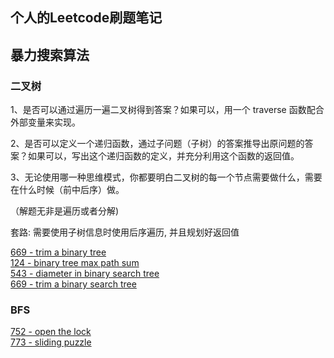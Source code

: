 ## 个人的Leetcode刷题笔记

## 暴力搜索算法

### 二叉树

1、是否可以通过遍历一遍二叉树得到答案？如果可以，用一个 traverse 函数配合外部变量来实现。

2、是否可以定义一个递归函数，通过子问题（子树）的答案推导出原问题的答案？如果可以，写出这个递归函数的定义，并充分利用这个函数的返回值。

3、无论使用哪一种思维模式，你都要明白二叉树的每一个节点需要做什么，需要在什么时候（前中后序）做。

（解题无非是遍历或者分解)

套路:
需要使用子树信息时使用后序遍历, 并且规划好返回值

[669 - trim a binary tree](./trim_a_binary_tree_669)
<br />
[124 - binary tree max path sum](./bt_max_path_sum_124)
<br />
[543 - diameter in binary search tree](./diameter_bst_543)
<br />
[669 - trim a binary search tree](./trim_a_binary_search_tree_669)


### BFS

[752 - open the lock](./open_the_lock_752)
<br />
[773 - sliding puzzle](./sliding_puzzle_773)
